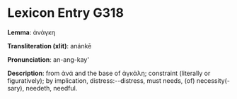 # Lexicon Entry G318

**Lemma**: ἀνάγκη

**Transliteration (xlit)**: anánkē

**Pronunciation**: an-ang-kay'

**Description**:
from ἀνά and the base of ἀγκάλη; constraint (literally or figuratively); by implication, distress:--distress, must needs, (of) necessity(-sary), needeth, needful.
